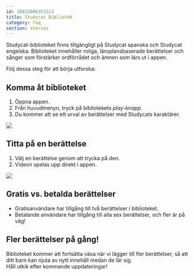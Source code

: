 ```yaml
---
id: 38812096351513
title: Studycat Bibliotek
category: faq 
section: stories
---
```


Studycat-biblioteket finns tillgängligt på Studycat spanska och Studycat engelska. Biblioteket innehåller roliga, läroplansbaserade berättelser och sånger som förstärker ordförrådet och ämnen som lärs ut i appen.

Följ dessa steg för att börja utforska:

## Komma åt biblioteket

1. Öppna appen.
2. Från huvudmenyn, tryck på bibliotekets _play-knapp_.
3. Du kommer att se ett urval av berättelser med Studycats karaktärer.

![](https://help.studycat.com/hc/article_attachments/38812096342041)

## Titta på en berättelse

1. Välj en berättelse genom att trycka på den.
2. Videon spelas upp direkt i appen.

![](https://help.studycat.com/hc/article_attachments/38812096344217)

## Gratis vs. betalda berättelser

- Gratisanvändare har tillgång till två berättelser i biblioteket.
- Betalande användare har tillgång till alla sex berättelser, och fler är på väg!

## Fler berättelser på gång!

Biblioteket kommer att fortsätta växa när vi lägger till fler berättelser, så att ditt barn kan njuta av nytt innehåll medan de lär sig.  
Håll utkik efter kommande uppdateringar!